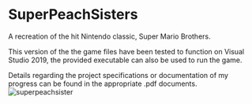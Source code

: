 # SuperPeachSisters
A recreation of the hit Nintendo classic, Super Mario Brothers.

This version of the the game files have been tested to function on Visual Studio 2019, the provided executable can also be used to run the game.

Details regarding the project specifications or documentation of my progress can be found in the appropriate .pdf documents.
![superpeachsister](https://user-images.githubusercontent.com/99045459/190037358-485b8196-1c03-4a82-a185-ea35975eaa89.png)

